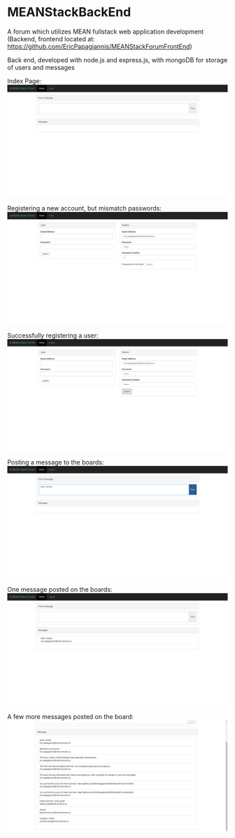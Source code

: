 # MEANStackBackEnd

A forum which utilizes MEAN fullstack web application development (Backend, frontend located at: https://github.com/EricPapagiannis/MEANStackForumFrontEnd)

Back end, developed with node.js and express.js, with mongoDB for storage of users and messages

Index Page:
![index.png](https://raw.githubusercontent.com/EricPapagiannis/MEANStackForumBackEnd/master/index.png)


Registering a new account, but mismatch passwords:
![registerbadpasswords.png](https://raw.githubusercontent.com/EricPapagiannis/MEANStackForumBackEnd/master/registerbadpasswords.png)


Successfully registering a user:
![registersuccess.png](https://raw.githubusercontent.com/EricPapagiannis/MEANStackForumBackEnd/master/registersuccess.png)


Posting a message to the boards:
![postmessage.png](https://raw.githubusercontent.com/EricPapagiannis/MEANStackForumBackEnd/master/postmessage.png)


One message posted on the boards:
![forumonemessage.png](https://raw.githubusercontent.com/EricPapagiannis/MEANStackForumBackEnd/master/forumonemessage.png)


A few more messages posted on the board:
![forumfilled.png](https://raw.githubusercontent.com/EricPapagiannis/MEANStackForumBackEnd/master/forumfilled.png)
